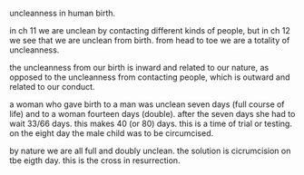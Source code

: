 uncleanness in human birth.

in ch 11 we are unclean by contacting different kinds of people, but in ch 12 we
see that we are unclean from birth. from head to toe we are a totality of uncleanness.

the uncleanness from our birth is inward and related to our nature, as opposed to the uncleanness from contacting people, which is outward and related to our conduct.

a woman who gave birth to a man was unclean seven days (full course of life) and to a woman fourteen days (double). after the seven days she had to wait 33/66 days. this makes 40 (or 80) days. this is a time of trial or testing. on the eight day the male child was to be circumcised.

by nature we are all full and doubly unclean. the solution is cicrumcision on tbe eigth day. this is the cross in resurrection.
